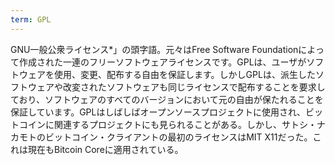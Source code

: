 ```yaml
---
term: GPL
---
```

GNU一般公衆ライセンス*」の頭字語。元々はFree Software Foundationによって作成された一連のフリーソフトウェアライセンスです。GPLは、ユーザがソフトウェアを使用、変更、配布する自由を保証します。しかしGPLは、派生したソフトウェアや改変されたソフトウェアも同じライセンスで配布することを要求しており、ソフトウェアのすべてのバージョンにおいて元の自由が保たれることを保証しています。GPLはしばしばオープンソースプロジェクトに使用され、ビットコインに関連するプロジェクトにも見られることがある。しかし、サトシ・ナカモトのビットコイン・クライアントの最初のライセンスはMIT X11だった。これは現在もBitcoin Coreに適用されている。